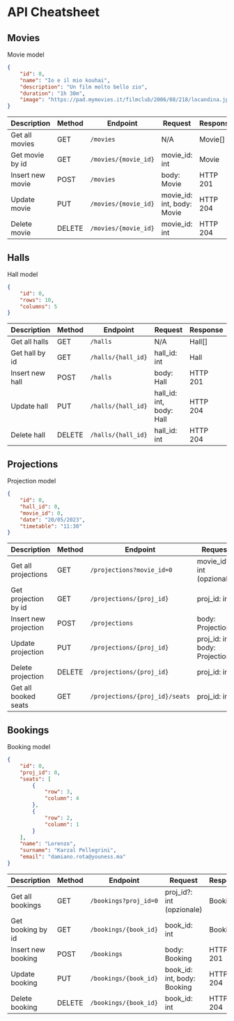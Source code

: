 # API Cheatsheet

## Movies

Movie model

```json
{
    "id": 0,
    "name": "Io e il mio kouhai",
    "description": "Un film molto bello zio",
    "duration": "1h 30m",
    "image": "https://pad.mymovies.it/filmclub/2006/08/218/locandina.jpg"
}
```

| Description | Method | Endpoint | Request | Response |
| --- | --- | --- | --- | --- |
| Get all movies | GET | `/movies` | N/A | Movie[] |
| Get movie by id | GET | `/movies/{movie_id}` | movie_id: int | Movie |
| Insert new movie | POST | `/movies` | body: Movie | HTTP 201 |
| Update movie | PUT | `/movies/{movie_id}` | movie_id: int, body: Movie | HTTP 204 |
| Delete movie | DELETE | `/movies/{movie_id}` | movie_id: int | HTTP 204 |

## Halls

Hall model

```json
{
    "id": 0,
    "rows": 10,
    "columns": 5
}
```

| Description | Method | Endpoint | Request | Response |
| --- | --- | --- | --- | --- |
| Get all halls | GET | `/halls` | N/A | Hall[] |
| Get hall by id | GET | `/halls/{hall_id}` | hall_id: int | Hall |
| Insert new hall | POST | `/halls` | body: Hall | HTTP 201 |
| Update hall | PUT | `/halls/{hall_id}` | hall_id: int, body: Hall | HTTP 204 |
| Delete hall | DELETE | `/halls/{hall_id}` | hall_id: int | HTTP 204 |

## Projections

Projection model

```json
{
    "id": 0,
    "hall_id": 0,
    "movie_id": 0, 
    "date": "20/05/2023",
    "timetable": "11:30"
}
```

| Description | Method | Endpoint | Request | Response |
| --- | --- | --- | --- | --- |
| Get all projections | GET | `/projections?movie_id=0` | movie_id?: int (opzionale) | Projection[] |
| Get projection by id | GET | `/projections/{proj_id}` | proj_id: int | Projection |
| Insert new projection | POST | `/projections` | body: Projection | HTTP 201 |
| Update projection | PUT | `/projections/{proj_id}` | proj_id: int, body: Projection | HTTP 204 |
| Delete projection | DELETE | `/projections/{proj_id}` | proj_id: int | HTTP 204 |
| Get all booked seats | GET | `/projections/{proj_id}/seats` | proj_id: int | Seat[] |

## Bookings

Booking model

```json
{
    "id": 0,
    "proj_id": 0,
    "seats": [
        {
            "row": 3,
            "column": 4
        },
        {
            "row": 2,
            "column": 1
        }
    ],
    "name": "Lorenzo",
    "surname": "Karzal Pellegrini",
    "email": "damiano.rota@youness.ma"
}
```

| Description | Method | Endpoint | Request | Response |
| --- | --- | --- | --- | --- |
| Get all bookings | GET | `/bookings?proj_id=0` | proj_id?: int (opzionale) | Booking[] |
| Get booking by id | GET | `/bookings/{book_id}` | book_id: int | Booking |
| Insert new booking | POST | `/bookings` | body: Booking | HTTP 201 |
| Update booking | PUT | `/bookings/{book_id}` | book_id: int, body: Booking | HTTP 204 |
| Delete booking | DELETE | `/bookings/{book_id}` | book_id: int | HTTP 204 |
